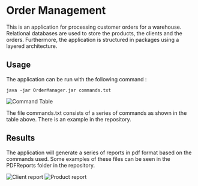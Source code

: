 # Order Management

This is an application for processing customer orders for a warehouse. Relational databases are used to store the products, the clients and the orders. Furthermore, the application is structured in packages using a layered architecture.

## Usage
The application can be run with the following command :
```
java -jar OrderManager.jar commands.txt
```

![Command Table](https://imgur.com/c4Gitb9.jpg)

The file commands.txt consists of a series of commands as shown in the table above.
There is an example in the repository.

## Results

The application will generate a series of reports in pdf format based on the commands used. Some examples of these files can be seen in the PDFReports folder in the repository.

![Client report](https://imgur.com/PPtl6ti.jpg)
![Product report](https://imgur.com/PStDU9M.png)
